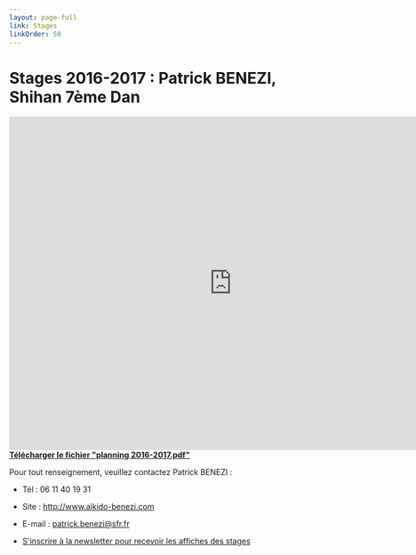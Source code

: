 ```yaml
---
layout: page-full
link: Stages
linkOrder: 50
---
```


# Stages 2016-2017 : Patrick BENEZI, Shihan 7ème Dan

<iframe src="https://calendar.google.com/calendar/embed?showTitle=0&amp;showPrint=0&amp;showCalendars=0&amp;showTz=0&amp;height=600&amp;wkst=2&amp;bgcolor=%23ffffff&amp;src=2e6mqib6h7mus3ekj4kjas6cdk%40group.calendar.google.com&amp;color=%23865A5A&amp;ctz=Europe%2FParis" style="border-width:0" width="800" height="600" frameborder="0" scrolling="no"></iframe>

<a href="http://www.aikido-benezi.com/graphics/stage2016-2017/planning%202016-2017.pdf" target="_blank">
  <strong>
    Télécharger le fichier "planning 2016-2017.pdf"
  </strong>
</a>

Pour tout renseignement, veuillez contactez Patrick BENEZI :

- Tél : 06 11 40 19 31

- Site : <a href="http://www.aikido-benezi.com" target="_blank">http://www.aikido-benezi.com</a>

- E-mail : <a href="mailto:patrick.benezi@noos.com">patrick.benezi@sfr.fr</a>

- <a href="http://www.aikido-benezi.com/abo_news/index.php" target="_blank">S'inscrire à la newsletter pour recevoir les affiches des stages</a>
